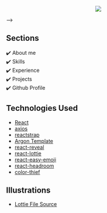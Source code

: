 <!-- # Portfolio <a href="https://github.com/farinas09/portfolio/main/LICENSE"><img alt="GitHub stars" src="https://img.shields.io/github/stars/farinas09/portfolio"></a> 
## My personal portfolio built with React.js, Bootstrap and Argon template.
-->
<p align="center">
  <kbd>
    <img src="https://i.ibb.co/0FNgh2j/Captura.jpg"></img>
  </kbd>
</p> -->
<!-- 
<!-- ### To visit my production site, **[click here](https://portfolio-8g8oi.ondigitalocean.app/)**. -->

## Sections
✔️ About me\
✔️ Skills\
✔️ Experience\
✔️ Projects\
✔️ Github Profile


## Technologies Used 

- [React](https://reactjs.org/)
- [axios](https://www.npmjs.com/package/axios)
- [reactstrap](https://reactstrap.github.io/)
- [Argon Template](https://www.creative-tim.com/product/argon-design-system-react)
- [react-reveal](https://www.react-reveal.com/)
- [react-lottie](https://www.npmjs.com/package/react-lottie)
- [react-easy-emoji](https://github.com/appfigures/react-easy-emoji)
- [react-headroom](https://github.com/KyleAMathews/react-headroom)
- [color-thief](https://github.com/lokesh/color-thief)

## Illustrations
- [Lottie File Source](https://lottiefiles.com)
